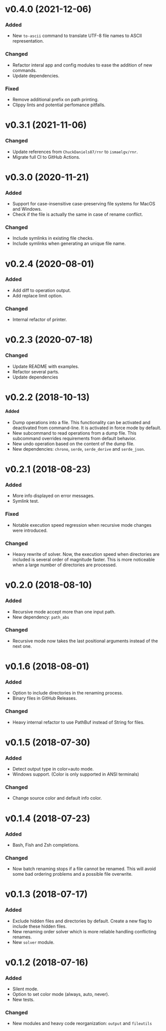 # v0.4.0 (2021-12-06)
### Added
* New `to-ascii` command to translate UTF-8 file names to ASCII
  representation.
### Changed
* Refactor interal app and config modules to ease the addition of
  new commands.
* Update dependencies.
### Fixed
* Remove additional prefix on path printing.
* Clippy lints and potential perfomance pitfalls.

# v0.3.1 (2021-11-06)
### Changed
* Update references from `ChuckDaniels87/rnr` to `ismaelgv/rnr`.
* Migrate full CI to GitHub Actions.

# v0.3.0 (2020-11-21)
### Added
* Support for case-insensitive case-preserving file systems for MacOS and
  Windows.
* Check if the file is actually the same in case of rename conflict.

### Changed
* Include symlinks in existing file checks.
* Include symlinks when generating an unique file name.

# v0.2.4 (2020-08-01)
### Added
* Add diff to operation output.
* Add replace limit option.

### Changed
* Internal refactor of printer.

# v0.2.3 (2020-07-18)
### Changed
* Update README with examples.
* Refactor several parts.
* Update dependencies

# v0.2.2 (2018-10-13)
#### Added
* Dump operations into a file. This functionality can be activated and
  deactivated from command-line. It is activated in force mode by default.
* New subcommand to read operations from a dump file. This subcommand overrides
  requirements from default behavior.
* New undo operation based on the content of the dump file.
* New dependencies: `chrono`, `serde`, `serde_derive` and `serde_json`.

# v0.2.1 (2018-08-23)
### Added
* More info displayed on error messages.
* Symlink test.
### Fixed
* Notable execution speed regression when recursive mode changes were
  introduced.
### Changed
* Heavy rewrite of solver. Now, the execution speed when directories are
  included is several order of magnitude faster. This is more noticeable when a
  large number of directories are processed.

# v0.2.0 (2018-08-10)
### Added
* Recursive mode accept more than one input path.
* New dependency: `path_abs`
### Changed
* Recursive mode now takes the last positional arguments instead of the next
  one.

# v0.1.6 (2018-08-01)
### Added
* Option to include directories in the renaming process.
* Binary files in GitHub Releases.
### Changed
* Heavy internal refactor to use PathBuf instead of String for files.

# v0.1.5 (2018-07-30)
### Added
* Detect output type in color=auto mode.
* Windows support. (Color is only supported in ANSI terminals)
### Changed
* Change source color and default info color.

# v0.1.4 (2018-07-23)
### Added
* Bash, Fish and Zsh completions.
### Changed
* Now batch renaming stops if a file cannot be renamed. This will avoid some bad
  ordering problems and a possible file overwrite.

# v0.1.3 (2018-07-17)
### Added
* Exclude hidden files and directories by default. Create a new flag to include
  these hidden files.
* New renaming order solver which is more reliable handling conflicting renames. 
* New `solver` module.

# v0.1.2 (2018-07-16)
### Added
* Silent mode.
* Option to set color mode (always, auto, never).
* New tests.

### Changed
* New modules and heavy code reorganization: `output` and `fileutils`

